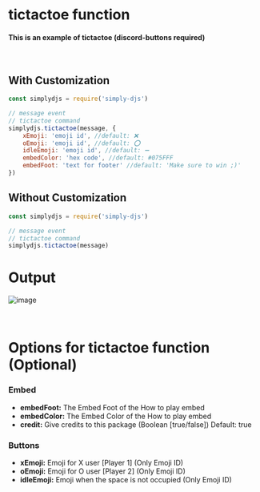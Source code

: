 # tictactoe function
#### This is an example of tictactoe (discord-buttons required)
<br>

## With Customization
```js
const simplydjs = require('simply-djs')

// message event
// tictactoe command
simplydjs.tictactoe(message, {
    xEmoji: 'emoji id', //default: ❌
    oEmoji: 'emoji id', //default: ⭕
    idleEmoji: 'emoji id', //default: ➖
    embedColor: 'hex code', //default: #075FFF
    embedFoot: 'text for footer' //default: 'Make sure to win ;)' 
})
```
## Without Customization
```js
const simplydjs = require('simply-djs')

// message event
// tictactoe command
simplydjs.tictactoe(message)
```
# Output
![image](https://user-images.githubusercontent.com/71836991/127869643-d78b69c4-ea01-4da2-abf7-2bc9584e1ae6.png)

<br>

# Options for tictactoe function (Optional)
### Embed
- **embedFoot:** The Embed Foot of the How to play embed
- **embedColor:** The Embed Color of the How to play embed
- **credit:** Give credits to this package (Boolean [true/false]) Default: true

### Buttons
- **xEmoji:** Emoji for X user [Player 1] (Only Emoji ID)
- **oEmoji:** Emoji for O user [Player 2] (Only Emoji ID)
- **idleEmoji:** Emoji when the space is not occupied (Only Emoji ID)
